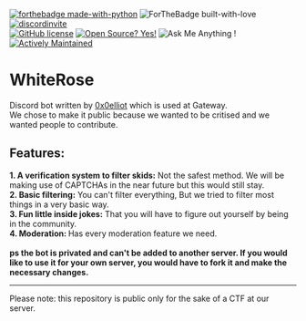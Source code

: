[![forthebadge made-with-python](http://ForTheBadge.com/images/badges/made-with-python.svg)](https://www.python.org/) 
![ForTheBadge built-with-love](http://ForTheBadge.com/images/badges/built-with-love.svg)
[![discordinvite](https://discord.com/api/guilds/735163958356607077/embed.png)](https://discord.gg/WfqjXTwjGs)
<br>
[![GitHub license](https://img.shields.io/github/license/Naereen/StrapDown.js.svg)](https://github.com/Naereen/StrapDown.js/blob/master/LICENSE)
[![Open Source? Yes!](https://badgen.net/badge/Open%20Source%20%3F/Yes%21/blue?icon=github)](https://github.com/Naereen/badges/) 
![Ask Me Anything !](https://img.shields.io/badge/Ask%20me-anything-1abc9c.svg)
[![Actively Maintained](https://img.shields.io/badge/Maintenance%20Level-Actively%20Maintained-green.svg)](https://gist.github.com/cheerfulstoic/d107229326a01ff0f333a1d3476e068d)
<h1>WhiteRose</h1>
<p>
Discord bot written by <a href="https://github.com/0x0elliot">0x0elliot</a> which is used at Gateway.<br>
We chose to make it public because we wanted to be critised and we wanted people to contribute.
</p>
<h2>Features:</h2>
<b>1. A verification system to filter skids:</b> Not the safest method. We will be making use of CAPTCHAs in the near future but this would still stay.<br>
<b>2. Basic filtering:</b> You can't filter everything, But we tried to filter most things in a very basic way.<br>
<b>3. Fun little inside jokes:</b> That you will have to figure out yourself by being in the community.<br>
<b>4. Moderation: </b> Has every moderation feature we need.<br>
<br>
<b>ps the bot is privated and can't be added to another server. If you would like to use it for your own server, you would have to fork it and make the necessary changes.</b>
<hr>
Please note: this repository is public only for the sake of a CTF at our server. 
